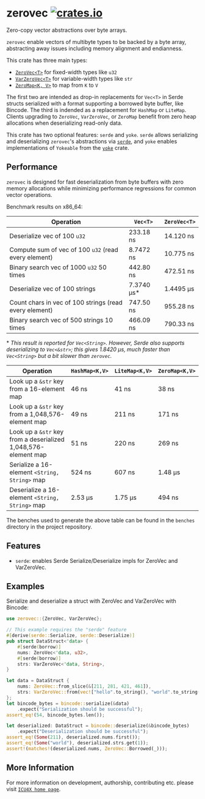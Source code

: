 # zerovec [![crates.io](http://meritbadge.herokuapp.com/zerovec)](https://crates.io/crates/zerovec)

Zero-copy vector abstractions over byte arrays.

`zerovec` enable vectors of multibyte types to be backed by a byte array, abstracting away
issues including memory alignment and endianness.

This crate has three main types:

- [`ZeroVec<T>`](ZeroVec) for fixed-width types like `u32`
- [`VarZeroVec<T>`](VarZeroVec) for variable-width types like `str`
- [`ZeroMap<K, V>`](ZeroMap) to map from `K` to `V`

The first two are intended as drop-in replacements for `Vec<T>` in Serde structs serialized
with a format supporting a borrowed byte buffer, like Bincode. The third is indended as a
replacement for `HashMap` or `LiteMap`. Clients upgrading to `ZeroVec`, `VarZeroVec`, or
`ZeroMap` benefit from zero heap allocations when deserializing read-only data.

This crate has two optional features: `serde` and `yoke`. `serde` allows serializing and deserializing
`zerovec`'s abstractions via [`serde`](https://docs.rs/serde), and `yoke` enables implementations of `Yokeable`
from the [`yoke`](https://docs.rs/yoke/) crate.

## Performance

`zerovec` is designed for fast deserialization from byte buffers with zero memory allocations
while minimizing performance regressions for common vector operations.

Benchmark results on x86_64:

| Operation | `Vec<T>` | `ZeroVec<T>` |
|---|---|---|
| Deserialize vec of 100 `u32` | 233.18 ns | 14.120 ns |
| Compute sum of vec of 100 `u32` (read every element) | 8.7472 ns | 10.775 ns |
| Binary search vec of 1000 `u32` 50 times | 442.80 ns | 472.51 ns |
| Deserialize vec of 100 strings | 7.3740 μs\* | 1.4495 μs |
| Count chars in vec of 100 strings (read every element) | 747.50 ns | 955.28 ns |
| Binary search vec of 500 strings 10 times | 466.09 ns | 790.33 ns |

\* *This result is reported for `Vec<String>`. However, Serde also supports deserializing to `Vec<&str>`; this gives 1.8420 μs, much faster than `Vec<String>` but a bit slower than `zerovec`.*

| Operation | `HashMap<K,V>`  | `LiteMap<K,V>` | `ZeroMap<K,V>` |
|---|---|---|---|
| Look up a `&str` key from a 16-element map | 46 ns | 41 ns | 38 ns |
| Look up a `&str` key from a 1,048,576-element map | 49 ns | 211 ns | 171 ns |
| Look up a `&str` key from a deserialized 1,048,576-element map | 51 ns | 220 ns | 269 ns |
| Serialize a 16-element `<String, String>` map | 524 ns | 607 ns | 1.48 μs |
| Deserialize a 16-element `<String, String>` map | 2.53 μs | 1.75 μs | 494 ns |

The benches used to generate the above table can be found in the `benches` directory in the project repository.

## Features

- `serde`: enables Serde Serialize/Deserialize impls for ZeroVec and VarZeroVec.

## Examples

Serialize and deserialize a struct with ZeroVec and VarZeroVec with Bincode:

```rust
use zerovec::{ZeroVec, VarZeroVec};

// This example requires the "serde" feature
#[derive(serde::Serialize, serde::Deserialize)]
pub struct DataStruct<'data> {
    #[serde(borrow)]
    nums: ZeroVec<'data, u32>,
    #[serde(borrow)]
    strs: VarZeroVec<'data, String>,
}

let data = DataStruct {
    nums: ZeroVec::from_slice(&[211, 281, 421, 461]),
    strs: VarZeroVec::from(vec!["hello".to_string(), "world".to_string()]),
};
let bincode_bytes = bincode::serialize(&data)
    .expect("Serialization should be successful");
assert_eq!(54, bincode_bytes.len());

let deserialized: DataStruct = bincode::deserialize(&bincode_bytes)
    .expect("Deserialization should be successful");
assert_eq!(Some(211), deserialized.nums.first());
assert_eq!(Some("world"), deserialized.strs.get(1));
assert!(matches!(deserialized.nums, ZeroVec::Borrowed(_)));
```

## More Information

For more information on development, authorship, contributing etc. please visit [`ICU4X home page`](https://github.com/unicode-org/icu4x).
